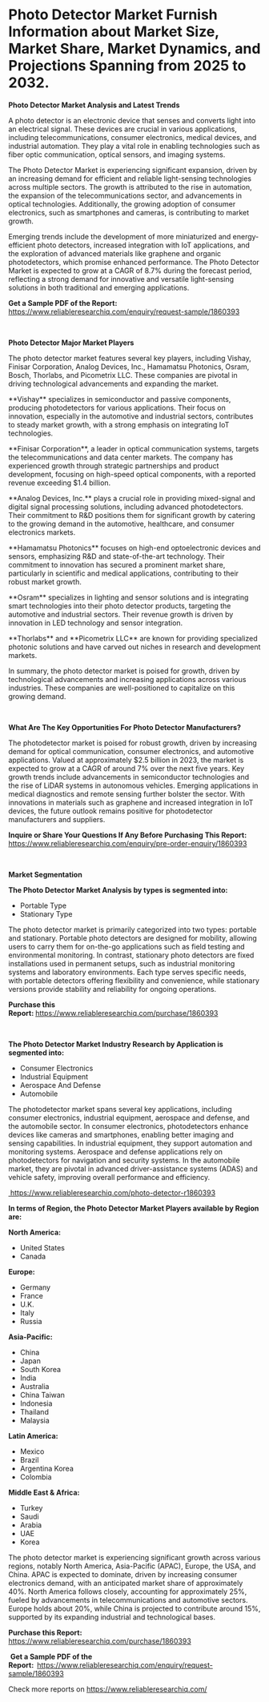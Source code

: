 <p><h1>Photo Detector Market Furnish Information about Market Size, Market Share, Market Dynamics, and Projections Spanning from 2025 to 2032.</h1></p><p><strong>Photo Detector Market Analysis and Latest Trends</strong></p>
<p><p>A photo detector is an electronic device that senses and converts light into an electrical signal. These devices are crucial in various applications, including telecommunications, consumer electronics, medical devices, and industrial automation. They play a vital role in enabling technologies such as fiber optic communication, optical sensors, and imaging systems.</p><p>The Photo Detector Market is experiencing significant expansion, driven by an increasing demand for efficient and reliable light-sensing technologies across multiple sectors. The growth is attributed to the rise in automation, the expansion of the telecommunications sector, and advancements in optical technologies. Additionally, the growing adoption of consumer electronics, such as smartphones and cameras, is contributing to market growth. </p><p>Emerging trends include the development of more miniaturized and energy-efficient photo detectors, increased integration with IoT applications, and the exploration of advanced materials like graphene and organic photodetectors, which promise enhanced performance. The Photo Detector Market is expected to grow at a CAGR of 8.7% during the forecast period, reflecting a strong demand for innovative and versatile light-sensing solutions in both traditional and emerging applications.</p></p>
<p><strong>Get a Sample PDF of the Report:&nbsp;</strong> <a href="https://www.reliableresearchiq.com/enquiry/request-sample/1860393?utm_campaign=2379&utm_medium=2&utm_source=Github&utm_content=ia&utm_term=10022025&utm_id=photo-detector">https://www.reliableresearchiq.com/enquiry/request-sample/1860393</a></p>
<p>&nbsp;</p>
<p><strong>Photo Detector Major Market Players</strong></p>
<p><p>The photo detector market features several key players, including Vishay, Finisar Corporation, Analog Devices, Inc., Hamamatsu Photonics, Osram, Bosch, Thorlabs, and Picometrix LLC. These companies are pivotal in driving technological advancements and expanding the market.</p><p>**Vishay** specializes in semiconductor and passive components, producing photodetectors for various applications. Their focus on innovation, especially in the automotive and industrial sectors, contributes to steady market growth, with a strong emphasis on integrating IoT technologies.</p><p>**Finisar Corporation**, a leader in optical communication systems, targets the telecommunications and data center markets. The company has experienced growth through strategic partnerships and product development, focusing on high-speed optical components, with a reported revenue exceeding $1.4 billion.</p><p>**Analog Devices, Inc.** plays a crucial role in providing mixed-signal and digital signal processing solutions, including advanced photodetectors. Their commitment to R&D positions them for significant growth by catering to the growing demand in the automotive, healthcare, and consumer electronics markets.</p><p>**Hamamatsu Photonics** focuses on high-end optoelectronic devices and sensors, emphasizing R&D and state-of-the-art technology. Their commitment to innovation has secured a prominent market share, particularly in scientific and medical applications, contributing to their robust market growth.</p><p>**Osram** specializes in lighting and sensor solutions and is integrating smart technologies into their photo detector products, targeting the automotive and industrial sectors. Their revenue growth is driven by innovation in LED technology and sensor integration.</p><p>**Thorlabs** and **Picometrix LLC** are known for providing specialized photonic solutions and have carved out niches in research and development markets. </p><p>In summary, the photo detector market is poised for growth, driven by technological advancements and increasing applications across various industries. These companies are well-positioned to capitalize on this growing demand.</p></p>
<p>&nbsp;</p>
<p><strong>What Are The Key Opportunities For Photo Detector Manufacturers?</strong></p>
<p><p>The photodetector market is poised for robust growth, driven by increasing demand for optical communication, consumer electronics, and automotive applications. Valued at approximately $2.5 billion in 2023, the market is expected to grow at a CAGR of around 7% over the next five years. Key growth trends include advancements in semiconductor technologies and the rise of LiDAR systems in autonomous vehicles. Emerging applications in medical diagnostics and remote sensing further bolster the sector. With innovations in materials such as graphene and increased integration in IoT devices, the future outlook remains positive for photodetector manufacturers and suppliers.</p></p>
<p><strong>Inquire or Share Your Questions If Any Before Purchasing This Report:</strong> <a href="https://www.reliableresearchiq.com/enquiry/pre-order-enquiry/1860393?utm_campaign=2379&utm_medium=2&utm_source=Github&utm_content=ia&utm_term=10022025&utm_id=photo-detector">https://www.reliableresearchiq.com/enquiry/pre-order-enquiry/1860393</a></p>
<p>&nbsp;</p>
<p><strong>Market Segmentation</strong></p>
<p><strong>The Photo Detector Market Analysis by types is segmented into:</strong></p>
<p><ul><li>Portable Type</li><li>Stationary Type</li></ul></p>
<p><p>The photo detector market is primarily categorized into two types: portable and stationary. Portable photo detectors are designed for mobility, allowing users to carry them for on-the-go applications such as field testing and environmental monitoring. In contrast, stationary photo detectors are fixed installations used in permanent setups, such as industrial monitoring systems and laboratory environments. Each type serves specific needs, with portable detectors offering flexibility and convenience, while stationary versions provide stability and reliability for ongoing operations.</p></p>
<p><strong>Purchase this Report:&nbsp;</strong><a href="https://www.reliableresearchiq.com/purchase/1860393?utm_campaign=2379&utm_medium=2&utm_source=Github&utm_content=ia&utm_term=10022025&utm_id=photo-detector">https://www.reliableresearchiq.com/purchase/1860393</a></p>
<p>&nbsp;</p>
<p><strong>The Photo Detector Market Industry Research by Application is segmented into:</strong></p>
<p><ul><li>Consumer Electronics</li><li>Industrial Equipment</li><li>Aerospace And Defense</li><li>Automobile</li></ul></p>
<p><p>The photodetector market spans several key applications, including consumer electronics, industrial equipment, aerospace and defense, and the automobile sector. In consumer electronics, photodetectors enhance devices like cameras and smartphones, enabling better imaging and sensing capabilities. In industrial equipment, they support automation and monitoring systems. Aerospace and defense applications rely on photodetectors for navigation and security systems. In the automobile market, they are pivotal in advanced driver-assistance systems (ADAS) and vehicle safety, improving overall performance and efficiency.</p></p>
<p><a href="https://www.reliableresearchiq.com/photo-detector-r1860393?utm_campaign=2379&utm_medium=2&utm_source=Github&utm_content=ia&utm_term=10022025&utm_id=photo-detector">&nbsp;https://www.reliableresearchiq.com/photo-detector-r1860393</a></p>
<p><strong>In terms of Region, the Photo Detector Market Players available by Region are:</strong></p>
<p>
    <p> <strong> North America: </strong>
        <ul>
            <li>United States</li>
            <li>Canada</li>
        </ul>
        </p> 
    <p> <strong> Europe: </strong>
        <ul>
            <li>Germany</li>
            <li>France</li>
            <li>U.K.</li>
            <li>Italy</li>
            <li>Russia</li>
        </ul>
        </p> 
    <p> <strong> Asia-Pacific: </strong>
        <ul>
            <li>China</li>
            <li>Japan</li>
            <li>South Korea</li>
            <li>India</li>
            <li>Australia</li>
            <li>China Taiwan</li>
            <li>Indonesia</li>
            <li>Thailand</li>
            <li>Malaysia</li>
        </ul>
        </p> 
    <p> <strong> Latin America: </strong>
        <ul>
            <li>Mexico</li>
            <li>Brazil</li>
            <li>Argentina Korea</li>
            <li>Colombia</li>
        </ul>
        </p> 
    <p> <strong> Middle East & Africa: </strong>
        <ul>
            <li>Turkey</li>
            <li>Saudi</li>
            <li>Arabia</li>
            <li>UAE</li>
            <li>Korea</li>
        </ul>
    </p>
    </p>
<p><p>The photo detector market is experiencing significant growth across various regions, notably North America, Asia-Pacific (APAC), Europe, the USA, and China. APAC is expected to dominate, driven by increasing consumer electronics demand, with an anticipated market share of approximately 40%. North America follows closely, accounting for approximately 25%, fueled by advancements in telecommunications and automotive sectors. Europe holds about 20%, while China is projected to contribute around 15%, supported by its expanding industrial and technological bases.</p></p>
<p><strong>Purchase this Report: </strong><a href="https://www.reliableresearchiq.com/purchase/1860393?utm_campaign=2379&utm_medium=2&utm_source=Github&utm_content=ia&utm_term=10022025&utm_id=photo-detector">https://www.reliableresearchiq.com/purchase/1860393</a></p>
<p>&nbsp;<strong>Get a Sample PDF of the Report:&nbsp;&nbsp;</strong><a href="https://www.reliableresearchiq.com/enquiry/request-sample/1860393?utm_campaign=2379&utm_medium=2&utm_source=Github&utm_content=ia&utm_term=10022025&utm_id=photo-detector">https://www.reliableresearchiq.com/enquiry/request-sample/1860393</a></p>
<p><strong></strong></p>
<p>Check more reports on <a href="https://www.reliableresearchiq.com/?utm_campaign=2379&utm_medium=2&utm_source=Github&utm_content=ia&utm_term=10022025&utm_id=photo-detector">https://www.reliableresearchiq.com/</a></p>